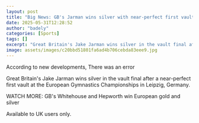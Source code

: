 ```yaml
---
layout: post
title: "Big News: GB's Jarman wins silver with near-perfect first vault"
date: 2025-05-31T12:28:52
author: "badely"
categories: [Sports]
tags: []
excerpt: "Great Britain's Jake Jarman wins silver in the vault final after a near-perfect first vault at the European Gymnastics Championships in Leipzig."
image: assets/images/c20bbd51801fa6ad4b706cebda83eee9.jpg
---
```


According to new developments, There was an error

Great Britain's Jake Jarman wins silver in the vault final after a near-perfect first vault at the European Gymnastics Championships in Leipzig, Germany.

WATCH MORE: GB's Whitehouse and Hepworth win European gold and silver

Available to UK users only.

